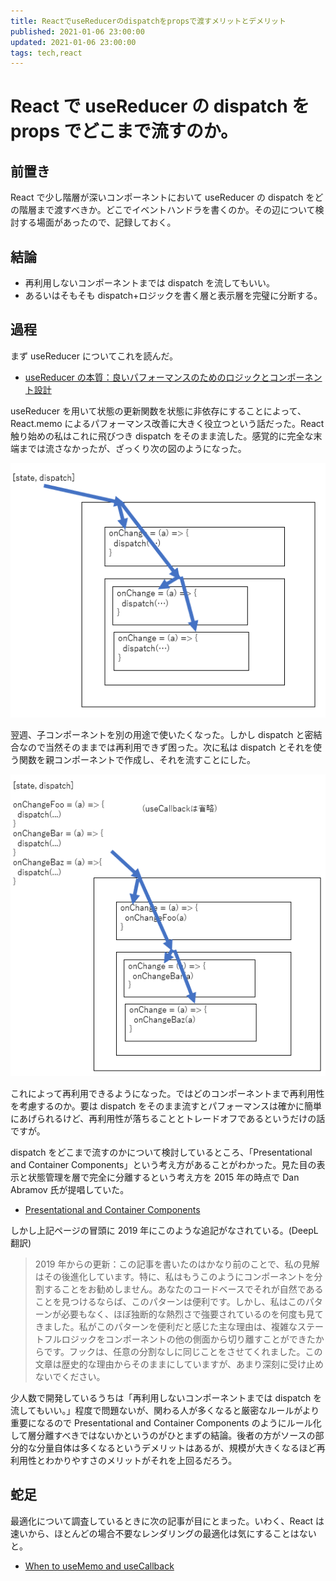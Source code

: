 ```yaml
---
title: ReactでuseReducerのdispatchをpropsで渡すメリットとデメリット
published: 2021-01-06 23:00:00
updated: 2021-01-06 23:00:00
tags: tech,react
---
```


# React で useReducer の dispatch を props でどこまで流すのか。

## 前置き

React で少し階層が深いコンポーネントにおいて useReducer の dispatch をどの階層まで渡すべきか。どこでイベントハンドラを書くのか。その辺について検討する場面があったので、記録しておく。

## 結論

- 再利用しないコンポーネントまでは dispatch を流してもいい。
- あるいはそもそも dispatch+ロジックを書く層と表示層を完璧に分断する。

## 過程

まず useReducer についてこれを読んだ。

- [useReducer の本質：良いパフォーマンスのためのロジックとコンポーネント設計](https://qiita.com/uhyo/items/cea1bd157453a85feebf)

useReducer を用いて状態の更新関数を状態に非依存にすることによって、React.memo によるパフォーマンス改善に大きく役立つという話だった。React 触り始めの私はこれに飛びつき dispatch をそのまま流した。感覚的に完全な末端までは流さなかったが、ざっくり次の図のようになった。

![image1](./images/image1.png)

翌週、子コンポーネントを別の用途で使いたくなった。しかし dispatch と密結合なので当然そのままでは再利用できず困った。次に私は dispatch とそれを使う関数を親コンポーネントで作成し、それを流すことにした。

![image2](./images/image2.png)

これによって再利用できるようになった。ではどのコンポーネントまで再利用性を考慮するのか。要は dispatch をそのまま流すとパフォーマンスは確かに簡単にあげられるけど、再利用性が落ちることとトレードオフであるというだけの話ですが。

dispatch をどこまで流すのかについて検討しているところ、「Presentational and Container Components」という考え方があることがわかった。見た目の表示と状態管理を層で完全に分離するという考え方を 2015 年の時点で Dan Abramov 氏が提唱していた。

- [Presentational and Container Components](https://medium.com/@dan_abramov/smart-and-dumb-components-7ca2f9a7c7d0)

しかし上記ページの冒頭に 2019 年にこのような追記がなされている。(DeepL 翻訳)

> 2019 年からの更新：この記事を書いたのはかなり前のことで、私の見解はその後進化しています。特に、私はもうこのようにコンポーネントを分割することをお勧めしません。あなたのコードベースでそれが自然であることを見つけるならば、このパターンは便利です。しかし、私はこのパターンが必要もなく、ほぼ独断的な熱烈さで強要されているのを何度も見てきました。私がこのパターンを便利だと感じた主な理由は、複雑なステートフルロジックをコンポーネントの他の側面から切り離すことができたからです。フックは、任意の分割なしに同じことをさせてくれました。この文章は歴史的な理由からそのままにしていますが、あまり深刻に受け止めないでください。

少人数で開発しているうちは「再利用しないコンポーネントまでは dispatch を流してもいい。」程度で問題ないが、関わる人が多くなると厳密なルールがより重要になるので Presentational and Container Components のようにルール化して層分離すべきではないかというのがひとまずの結論。後者の方がソースの部分的な分量自体は多くなるというデメリットはあるが、規模が大きくなるほど再利用性とわかりやすさのメリットがそれを上回るだろう。

## 蛇足

最適化について調査しているときに次の記事が目にとまった。いわく、React は速いから、ほとんどの場合不要なレンダリングの最適化は気にすることはないと。

- [When to useMemo and useCallback](https://kentcdodds.com/blog/usememo-and-usecallback)
